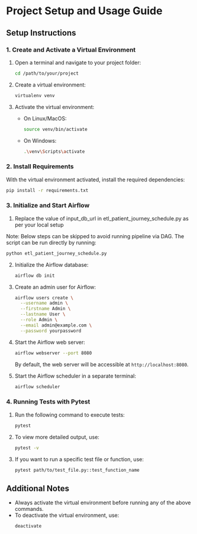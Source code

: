 # Project Setup and Usage Guide

## Setup Instructions

### 1. Create and Activate a Virtual Environment

1. Open a terminal and navigate to your project folder:
   ```bash
   cd /path/to/your/project
   ```

2. Create a virtual environment:
   ```bash
   virtualenv venv
   ```

3. Activate the virtual environment:
   - On Linux/MacOS:
     ```bash
     source venv/bin/activate
     ```
   - On Windows:
     ```bash
     .\venv\Scripts\activate
     ```

### 2. Install Requirements

With the virtual environment activated, install the required dependencies:
```bash
pip install -r requirements.txt
```

### 3. Initialize and Start Airflow

1. Replace the value of input_db_url in etl_patient_journey_schedule.py as per your local setup

Note: Below steps can be skipped to avoid running pipeline via DAG. The script can be run directly by running:
 ```bash
 python etl_patient_journey_schedule.py
 ```

2. Initialize the Airflow database:
   ```bash
   airflow db init
   ```

3. Create an admin user for Airflow:
   ```bash
   airflow users create \
     --username admin \
     --firstname Admin \
     --lastname User \
     --role Admin \
     --email admin@example.com \
     --password yourpassword
   ```

4. Start the Airflow web server:
   ```bash
   airflow webserver --port 8080
   ```
   By default, the web server will be accessible at `http://localhost:8080`.

5. Start the Airflow scheduler in a separate terminal:
   ```bash
   airflow scheduler
   ```

### 4. Running Tests with Pytest


1. Run the following command to execute tests:
   ```bash
   pytest
   ```

2. To view more detailed output, use:
   ```bash
   pytest -v
   ```

3. If you want to run a specific test file or function, use:
   ```bash
   pytest path/to/test_file.py::test_function_name
   ```

## Additional Notes

- Always activate the virtual environment before running any of the above commands.
- To deactivate the virtual environment, use:
  ```bash
  deactivate
  ```
